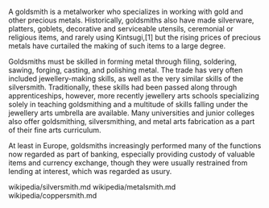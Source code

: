 A goldsmith is a metalworker who specializes in working with gold and other precious metals. Historically, goldsmiths also have made silverware, platters, goblets, decorative and serviceable utensils, ceremonial or religious items, and rarely using Kintsugi,[1] but the rising prices of precious metals have curtailed the making of such items to a large degree.

Goldsmiths must be skilled in forming metal through filing, soldering, sawing, forging, casting, and polishing metal. The trade has very often included jewellery-making skills, as well as the very similar skills of the silversmith. Traditionally, these skills had been passed along through apprenticeships, however, more recently jewellery arts schools specializing solely in teaching goldsmithing and a multitude of skills falling under the jewellery arts umbrella are available. Many universities and junior colleges also offer goldsmithing, silversmithing, and metal arts fabrication as a part of their fine arts curriculum.

At least in Europe, goldsmiths increasingly performed many of the functions now regarded as part of banking, especially providing custody of valuable items and currency exchange, though they were usually restrained from lending at interest, which was regarded as usury.

wikipedia/silversmith.md
wikipedia/metalsmith.md
wikipedia/coppersmith.md
